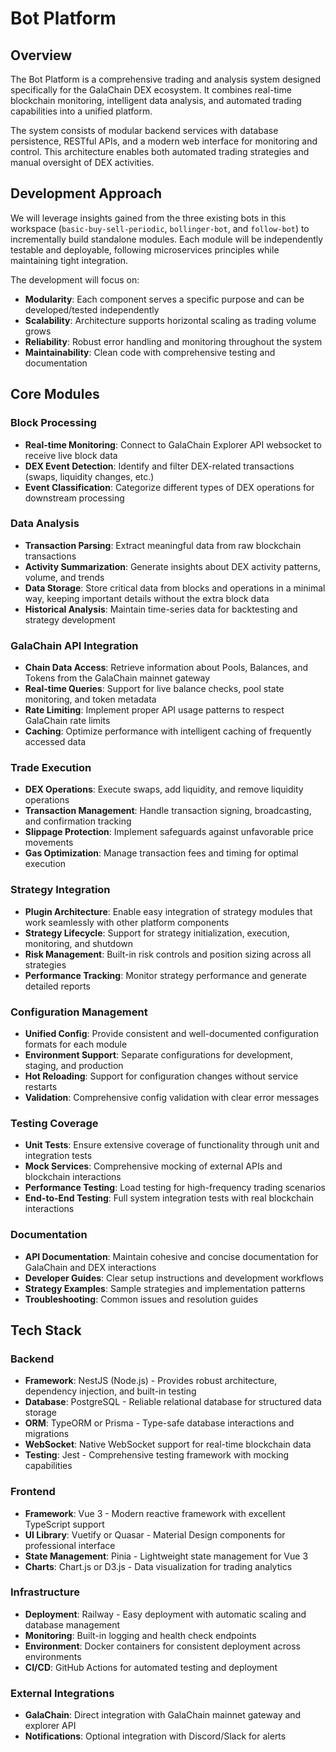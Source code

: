 # Bot Platform

## Overview

The Bot Platform is a comprehensive trading and analysis system designed specifically for the GalaChain DEX ecosystem. It combines real-time blockchain monitoring, intelligent data analysis, and automated trading capabilities into a unified platform.

The system consists of modular backend services with database persistence, RESTful APIs, and a modern web interface for monitoring and control. This architecture enables both automated trading strategies and manual oversight of DEX activities.

## Development Approach

We will leverage insights gained from the three existing bots in this workspace (`basic-buy-sell-periodic`, `bollinger-bot`, and `follow-bot`) to incrementally build standalone modules. Each module will be independently testable and deployable, following microservices principles while maintaining tight integration.

The development will focus on:
- **Modularity**: Each component serves a specific purpose and can be developed/tested independently
- **Scalability**: Architecture supports horizontal scaling as trading volume grows
- **Reliability**: Robust error handling and monitoring throughout the system
- **Maintainability**: Clean code with comprehensive testing and documentation

## Core Modules

### **Block Processing**
- **Real-time Monitoring**: Connect to GalaChain Explorer API websocket to receive live block data
- **DEX Event Detection**: Identify and filter DEX-related transactions (swaps, liquidity changes, etc.)
- **Event Classification**: Categorize different types of DEX operations for downstream processing

### **Data Analysis**
- **Transaction Parsing**: Extract meaningful data from raw blockchain transactions
- **Activity Summarization**: Generate insights about DEX activity patterns, volume, and trends
- **Data Storage**: Store critical data from blocks and operations in a minimal way, keeping important details without the extra block data
- **Historical Analysis**: Maintain time-series data for backtesting and strategy development

### **GalaChain API Integration**
- **Chain Data Access**: Retrieve information about Pools, Balances, and Tokens from the GalaChain mainnet gateway
- **Real-time Queries**: Support for live balance checks, pool state monitoring, and token metadata
- **Rate Limiting**: Implement proper API usage patterns to respect GalaChain rate limits
- **Caching**: Optimize performance with intelligent caching of frequently accessed data

### **Trade Execution**
- **DEX Operations**: Execute swaps, add liquidity, and remove liquidity operations
- **Transaction Management**: Handle transaction signing, broadcasting, and confirmation tracking
- **Slippage Protection**: Implement safeguards against unfavorable price movements
- **Gas Optimization**: Manage transaction fees and timing for optimal execution

### **Strategy Integration**
- **Plugin Architecture**: Enable easy integration of strategy modules that work seamlessly with other platform components
- **Strategy Lifecycle**: Support for strategy initialization, execution, monitoring, and shutdown
- **Risk Management**: Built-in risk controls and position sizing across all strategies
- **Performance Tracking**: Monitor strategy performance and generate detailed reports

### **Configuration Management**
- **Unified Config**: Provide consistent and well-documented configuration formats for each module
- **Environment Support**: Separate configurations for development, staging, and production
- **Hot Reloading**: Support for configuration changes without service restarts
- **Validation**: Comprehensive config validation with clear error messages

### **Testing Coverage**
- **Unit Tests**: Ensure extensive coverage of functionality through unit and integration tests
- **Mock Services**: Comprehensive mocking of external APIs and blockchain interactions
- **Performance Testing**: Load testing for high-frequency trading scenarios
- **End-to-End Testing**: Full system integration tests with real blockchain interactions

### **Documentation**
- **API Documentation**: Maintain cohesive and concise documentation for GalaChain and DEX interactions
- **Developer Guides**: Clear setup instructions and development workflows
- **Strategy Examples**: Sample strategies and implementation patterns
- **Troubleshooting**: Common issues and resolution guides

## Tech Stack

### Backend
- **Framework**: NestJS (Node.js) - Provides robust architecture, dependency injection, and built-in testing
- **Database**: PostgreSQL - Reliable relational database for structured data storage
- **ORM**: TypeORM or Prisma - Type-safe database interactions and migrations
- **WebSocket**: Native WebSocket support for real-time blockchain data
- **Testing**: Jest - Comprehensive testing framework with mocking capabilities

### Frontend
- **Framework**: Vue 3 - Modern reactive framework with excellent TypeScript support
- **UI Library**: Vuetify or Quasar - Material Design components for professional interface
- **State Management**: Pinia - Lightweight state management for Vue 3
- **Charts**: Chart.js or D3.js - Data visualization for trading analytics

### Infrastructure
- **Deployment**: Railway - Easy deployment with automatic scaling and database management
- **Monitoring**: Built-in logging and health check endpoints
- **Environment**: Docker containers for consistent deployment across environments
- **CI/CD**: GitHub Actions for automated testing and deployment

### External Integrations
- **GalaChain**: Direct integration with GalaChain mainnet gateway and explorer API
- **Notifications**: Optional integration with Discord/Slack for alerts